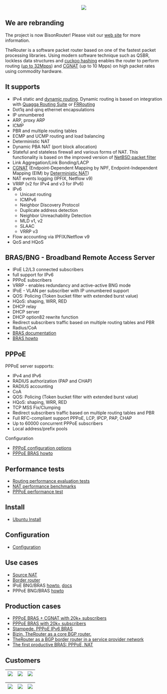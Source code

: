 <p align="center">
  <img src="http://therouter.net/images/github_header5.png" />
</p>

## We are rebranding
The project is now BisonRouter! Please visit our <a href="https://bisonrouter.com">web site</a> for more information.

TheRouter is a software packet router based on one of the fastest packet processing libraries. </a> Using modern software technique such as QSBR, lockless data structures and <a href="https://github.com/efficient/libcuckoo">cuckoo hashing</a> enables the router to perform routing (<a href="https://github.com/alexk99/the_router/blob/master/routing_perf_tests.md">up to 32Mpps</a>) and <a href="https://github.com/alexk99/the_router/blob/master/conf_options2.md#deterministic-snat44">CGNAT</a> (up to 10 Mpps) on high packet rates using commodity hardware.

## It supports

 * IPv4 static and <a href="https://github.com/alexk99/the_router/blob/master/quagga_bgp.md">dynamic routing</a>. Dynamic routing is based on integration with <a href="http://www.nongnu.org/quagga">Quagga Routing Suite</a> or <a href="https://frrouting.org/">FRRouting</a>
 * Dot1q and qinq ethernet encapsulations
 * IP unnumbered 
 * ARP, proxy ARP
 * ICMP
 * PBR and multiple routing tables
 * ECMP and UCMP routing and load balancing
 * Deterministic NAT
 * Dynamic PBA NAT (port block allocation)
 * Stateful and stateless firewall and various forms of NAT. This functionality is based 
   on the improved version of <a href="https://github.com/rmind/npf">NetBSD packet filter</a>
 * Link Aggregation/Link Bonding/LACP
 * <a href="https://github.com/alexk99/the_router/blob/master/cgnat.md#cgnat-carrier-grade-nat">CGNAT</a> (Endpoint-Dependent Mapping by NPF, Endpoint-Independent Mapping (EIM) by <a href="https://github.com/alexk99/the_router/blob/master/conf_options2.md#deterministic-snat44">Deterministic NAT</a>)
 * NAT events logging (IPFIX, Netflow v9)
 * VRRP (v2 for IPv4 and v3 for IPv6)
 * IPv6
 	- Unicast routing
	- ICMPv6
	- Neighbor Discovery Protocol
	- 	Duplicate address detection
  	-	Neighbor Unreachability Detection
	- MLD v1, v2
	- SLAAC
	- VRRP v3
 * Flow accounting via IPFIX/Netflow v9
 * QoS and HQoS

## BRAS/BNG - Broadband Remote Access Server  

 * IPoE L2/L3 connected subscribers
 * full support for IPv6
 * PPPoE subscribers
 * VRRP - enables redundancy and active-active BNG mode
 * IPoE - VLAN per subscriber with IP unnumbered support
 * QOS: Policing (Token bucket filter with extended burst value)
 * HQoS: shaping, WRR, RED
 * DHCP relay
 * DHCP server
 * DHCP option82 rewrite function
 * Redirect subscribers traffic based on multiple routing tables and PBR
 * Radius/CoA
 * <a href="https://github.com/alexk99/the_router/blob/master/bras/subsriber_management_eng.md">BRAS documentation</a>
 * <a href="https://github.com/alexk99/the_router/blob/master/bras/bras_howto_eng.md">BRAS howto</a>

## PPPoE

PPPoE server supports:
  
 * IPv4 and IPv6
 * RADIUS authorization (PAP and CHAP)
 * RADIUS accounting
 * CoA
 * QOS: Policing (Token bucket filter with extended burst value)
 * HQoS: shaping, WRR, RED
 * TCP MSS Fix/Clumping
 * Redirect subscribers traffic based on multiple routing tables and PBR
 * Full RFC-compliant support PPPoE, LCP, IPCP, PAP, CHAP
 * Up to 60000 concurrent PPPoE subscribers
 * Local address/prefix pools

Configuration

 * <a href="https://github.com/alexk99/the_router/blob/master/conf_options2.md#pppoe-subscribers">PPPoE configuration options</a>
 * <a href="https://github.com/alexk99/the_router/blob/master/bras/pppoe_bras_howto_eng.md">PPPoE BRAS howto</a>

## Performance tests

 * <a href="https://github.com/alexk99/the_router/blob/master/routing_perf_tests.md">Routing performance evaluation tests</a>
 * <a href="https://github.com/alexk99/the_router/blob/master/source_nat.md">NAT performance benchmarks</a>
 * <a href="https://github.com/alexk99/the_router/blob/master/pppoe_perf_tests.md">PPPoE performance test</a>

## Install

 * <a href="https://github.com/alexk99/the_router/blob/master/debian_install.md">Ubuntu Install</a>

## Configuration

 * <a href="https://github.com/alexk99/the_router/blob/master/conf_options2.md">Configuration</a>

## Use cases

 * <a href="https://github.com/alexk99/the_router/blob/master/source_nat.md">Source NAT</a>
 * <a href="https://github.com/alexk99/the_router/blob/master/border_bgp_service_provider_1.md">Border router</a>
 * IPoE BNG/BRAS <a href="https://github.com/alexk99/the_router/blob/master/bras/bras_howto_eng.md">howto</a>, 
 <a href="https://github.com/alexk99/the_router/blob/master/bras/subsriber_management_eng.md">docs</a>
 * PPPoE BNG/BRAS <a href="https://github.com/alexk99/the_router/blob/master/bras/pppoe_bras_howto_eng.md">howto</a>

## Production cases
 * <a href="https://github.com/alexk99/the_router/blob/master/cgnat.md#pppoe-bng--cgnat">PPPoE BRAS + CGNAT with 20k+ subscribers</a>
 * <a href="https://github.com/alexk99/the_router/blob/master/production/bro_ant/ipv4_pppoe_bras.md">PPPoE BRAS with 20k+ subscribers</a>
 * <a href="https://github.com/alexk99/the_router/blob/master/production/stampede/stampede_ipv6_pppoe_bras.md">Stampede. PPPoE IPv6 BRAS</a>
 * <a href="https://github.com/alexk99/the_router/blob/master/bizin_eng.md">Bizin. TheRouter as a core BGP router.</a>
 * <a href="https://github.com/alexk99/the_router/blob/master/border_bgp_service_provider_1.md">TheRouter as a BGP border router in a service provider network</a>
 * <a href="https://github.com/alexk99/the_router/blob/master/ash_pppoe_nat_isp.md">The first productive BRAS: PPPoE, NAT</a>
 
## Customers

| <a href="https://www.cloudbit.ch/"><img src="http://therouter.net/images/customers/cloudbit_250_130.png" /></a> | <a href="https://innofield.com/"><img src="http://therouter.net/images/customers/innofield_250_130.png" /></a> | <a href="https://interra.ru/"><img src="http://therouter.net/images/customers/interra_250_130.png" /></a> |
| -- | -- | -- |

| <a href="https://inetvl.ru"><img src="http://therouter.net/images/customers/atk_logo_250_130.png" /></a> | <a href="https://www.smbits.com.br/"><img src="http://therouter.net/images/customers/smbits_250_130.png" /></a> | <a href="http://www.stampedecom.in/"><img src="http://therouter.net/images/customers/stampede.png" /></a> |
| -- | -- | -- |

